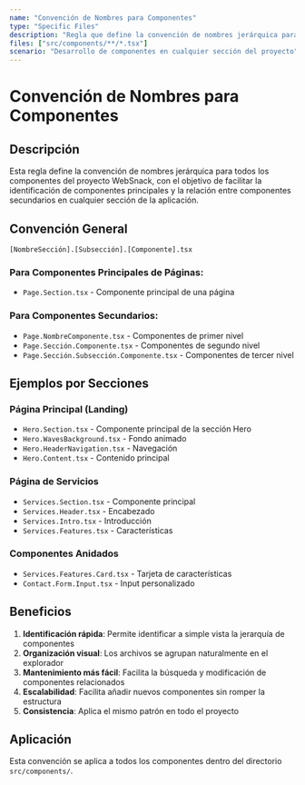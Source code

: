 ```yaml
---
name: "Convención de Nombres para Componentes"
type: "Specific Files"
description: "Regla que define la convención de nombres jerárquica para todos los componentes del proyecto"
files: ["src/components/**/*.tsx"]
scenario: "Desarrollo de componentes en cualquier sección del proyecto"
---
```


# Convención de Nombres para Componentes

## Descripción

Esta regla define la convención de nombres jerárquica para todos los componentes del proyecto WebSnack, con el objetivo de facilitar la identificación de componentes principales y la relación entre componentes secundarios en cualquier sección de la aplicación.

## Convención General

```
[NombreSección].[Subsección].[Componente].tsx
```

### Para Componentes Principales de Páginas:

- `Page.Section.tsx` - Componente principal de una página

### Para Componentes Secundarios:

- `Page.NombreComponente.tsx` - Componentes de primer nivel
- `Page.Sección.Componente.tsx` - Componentes de segundo nivel
- `Page.Sección.Subsección.Componente.tsx` - Componentes de tercer nivel

## Ejemplos por Secciones

### Página Principal (Landing)

- `Hero.Section.tsx` - Componente principal de la sección Hero
- `Hero.WavesBackground.tsx` - Fondo animado
- `Hero.HeaderNavigation.tsx` - Navegación
- `Hero.Content.tsx` - Contenido principal

### Página de Servicios

- `Services.Section.tsx` - Componente principal
- `Services.Header.tsx` - Encabezado
- `Services.Intro.tsx` - Introducción
- `Services.Features.tsx` - Características

### Componentes Anidados

- `Services.Features.Card.tsx` - Tarjeta de características
- `Contact.Form.Input.tsx` - Input personalizado

## Beneficios

1. **Identificación rápida**: Permite identificar a simple vista la jerarquía de componentes
2. **Organización visual**: Los archivos se agrupan naturalmente en el explorador
3. **Mantenimiento más fácil**: Facilita la búsqueda y modificación de componentes relacionados
4. **Escalabilidad**: Facilita añadir nuevos componentes sin romper la estructura
5. **Consistencia**: Aplica el mismo patrón en todo el proyecto

## Aplicación

Esta convención se aplica a todos los componentes dentro del directorio `src/components/`.
